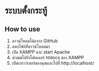 # ระบบตั้งกระทู้

## How to use
1. ดาวน์โหลดโค้ดจาก GitHub
2. แตกไฟล์ที่ดาวน์โหลดมา
3. เปิด XAMPP และ start Apache 
4. นำฌพไปยังโฟลเดอร์ htdocs ของ XAMPP
5. เปิดเบราว์เซอร์ของคุณและไปที่ http://localhost/



